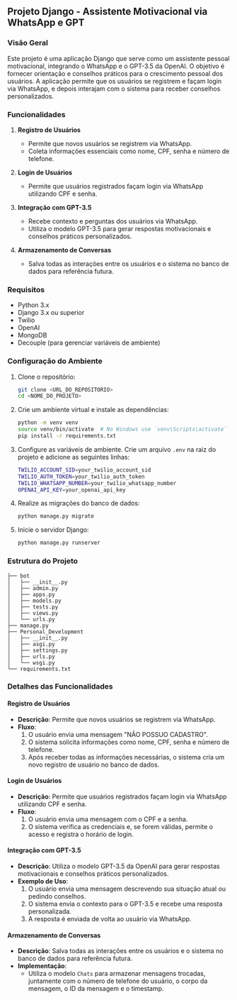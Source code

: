 ## Projeto Django - Assistente Motivacional via WhatsApp e GPT

### Visão Geral

Este projeto é uma aplicação Django que serve como um assistente pessoal motivacional, integrando o WhatsApp e o GPT-3.5 da OpenAI. O objetivo é fornecer orientação e conselhos práticos para o crescimento pessoal dos usuários. A aplicação permite que os usuários se registrem e façam login via WhatsApp, e depois interajam com o sistema para receber conselhos personalizados.

### Funcionalidades

1. **Registro de Usuários**
   - Permite que novos usuários se registrem via WhatsApp.
   - Coleta informações essenciais como nome, CPF, senha e número de telefone.

2. **Login de Usuários**
   - Permite que usuários registrados façam login via WhatsApp utilizando CPF e senha.

3. **Integração com GPT-3.5**
   - Recebe contexto e perguntas dos usuários via WhatsApp.
   - Utiliza o modelo GPT-3.5 para gerar respostas motivacionais e conselhos práticos personalizados.

4. **Armazenamento de Conversas**
   - Salva todas as interações entre os usuários e o sistema no banco de dados para referência futura.

### Requisitos

- Python 3.x
- Django 3.x ou superior
- Twilio
- OpenAI
- MongoDB
- Decouple (para gerenciar variáveis de ambiente)

### Configuração do Ambiente

1. Clone o repositório:

    ```bash
    git clone <URL_DO_REPOSITORIO>
    cd <NOME_DO_PROJETO>
    ```

2. Crie um ambiente virtual e instale as dependências:

    ```bash
    python -m venv venv
    source venv/bin/activate  # No Windows use `venv\Scripts\activate`
    pip install -r requirements.txt
    ```

3. Configure as variáveis de ambiente. Crie um arquivo `.env` na raiz do projeto e adicione as seguintes linhas:

    ```bash
    TWILIO_ACCOUNT_SID=your_twilio_account_sid
    TWILIO_AUTH_TOKEN=your_twilio_auth_token
    TWILIO_WHATSAPP_NUMBER=your_twilio_whatsapp_number
    OPENAI_API_KEY=your_openai_api_key
    ```

4. Realize as migrações do banco de dados:

    ```bash
    python manage.py migrate
    ```

5. Inicie o servidor Django:

    ```bash
    python manage.py runserver
    ```

### Estrutura do Projeto

```plaintext
├── bot
│   ├── __init__.py
│   ├── admin.py
│   ├── apps.py
│   ├── models.py
│   ├── tests.py
│   ├── views.py
│   └── urls.py
├── manage.py
├── Personal_Development
│   ├── __init__.py
│   ├── asgi.py
│   ├── settings.py
│   ├── urls.py
│   └── wsgi.py
└── requirements.txt
```

### Detalhes das Funcionalidades

#### Registro de Usuários

- **Descrição**: Permite que novos usuários se registrem via WhatsApp.
- **Fluxo**:
  1. O usuário envia uma mensagem "NÃO POSSUO CADASTRO".
  2. O sistema solicita informações como nome, CPF, senha e número de telefone.
  3. Após receber todas as informações necessárias, o sistema cria um novo registro de usuário no banco de dados.

#### Login de Usuários

- **Descrição**: Permite que usuários registrados façam login via WhatsApp utilizando CPF e senha.
- **Fluxo**:
  1. O usuário envia uma mensagem com o CPF e a senha.
  2. O sistema verifica as credenciais e, se forem válidas, permite o acesso e registra o horário de login.

#### Integração com GPT-3.5

- **Descrição**: Utiliza o modelo GPT-3.5 da OpenAI para gerar respostas motivacionais e conselhos práticos personalizados.
- **Exemplo de Uso**:
  1. O usuário envia uma mensagem descrevendo sua situação atual ou pedindo conselhos.
  2. O sistema envia o contexto para o GPT-3.5 e recebe uma resposta personalizada.
  3. A resposta é enviada de volta ao usuário via WhatsApp.

#### Armazenamento de Conversas

- **Descrição**: Salva todas as interações entre os usuários e o sistema no banco de dados para referência futura.
- **Implementação**:
  - Utiliza o modelo `Chats` para armazenar mensagens trocadas, juntamente com o número de telefone do usuário, o corpo da mensagem, o ID da mensagem e o timestamp.
